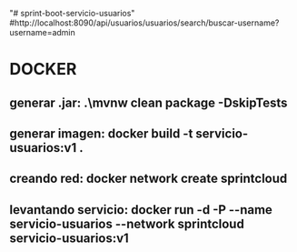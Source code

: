"# sprint-boot-servicio-usuarios" 
#http://localhost:8090/api/usuarios/usuarios/search/buscar-username?username=admin



# DOCKER
## generar .jar: .\mvnw clean package -DskipTests
## generar imagen: docker build -t servicio-usuarios:v1 .
## creando red: docker network create sprintcloud
## levantando servicio: docker run -d -P --name servicio-usuarios --network sprintcloud servicio-usuarios:v1
